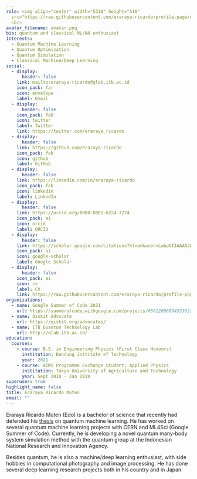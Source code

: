 ```yaml
---
role: <img align="center" width="5310" height="516"
  src="https://raw.githubusercontent.com/eraraya-ricardo/profile-page/master/assets/media/qp_mle_img.png">
  <br>
avatar_filename: avatar.png
bio: quantum and classical ML/NN enthusiast
interests:
  - Quantum Machine Learning
  - Quantum Optimization
  - Quantum Simulation
  - Classical Machine/Deep Learning
social:
  - display:
      header: false
    link: mailto:eraraya-ricardo@qlab.itb.ac.id
    icon_pack: far
    icon: envelope
    label: Email
  - display:
      header: false
    icon_pack: fab
    icon: twitter
    label: Twitter
    link: https://twitter.com/eraraya_ricardo
  - display:
      header: false
    link: https://github.com/eraraya-ricardo
    icon_pack: fab
    icon: github
    label: GitHub
  - display:
      header: false
    link: https://linkedin.com/in/eraraya-ricardo
    icon_pack: fab
    icon: linkedin
    label: LinkedIn
  - display:
      header: false
    link: https://orcid.org/0000-0002-6224-7274
    icon_pack: ai
    icon: orcid
    label: ORCID
  - display:
      header: false
    link: https://scholar.google.com/citations?hl=en&user=LwbpGIIAAAAJ&view_op=list_works&gmla=AJsN-F4uiuNqf4nGjjXJO4dh1PbEgHaihrw2g6iVwxxyHvzS64QGcYtAt8r2kmCU2lOPMDFjxZXWRbSMHf8mAnXViYTbIJ-JnCpKQviCeqFPR9xNuw87dus
    icon_pack: ai
    icon: google-scholar
    label: Google Scholar
  - display:
      header: false
    icon_pack: ai
    icon: cv
    label: CV
    link: https://raw.githubusercontent.com/eraraya-ricardo/profile-page/master/static/uploads/cv.pdf
organizations:
  - name: Google Summer of Code 2021
    url: https://summerofcode.withgoogle.com/projects/#5612096894533632
  - name: Qiskit Advocate
    url: https://qiskit.org/advocates/
  - name: ITB Quantum Technology Lab
    url: http://qlab.itb.ac.id/
education:
  courses:
    - course: B.S. in Engineering Physics (First Class Honours)
      institution: Bandung Institute of Technology
      year: 2021
    - course: AIMS Programme Exchange Student, Applied Physics
      institution: Tokyo University of Agriculture and Technology
      year: Sept 2018 - Jan 2019
superuser: true
highlight_name: false
title: Eraraya Ricardo Muten
email: ""
---
```

Eraraya Ricardo Muten (Edo) is a bachelor of science that recently had defended his [thesis](https://github.com/eraraya-ricardo/quantum_image_classifier) on quantum machine learning. He has worked on several quantum machine learning projects with CERN and ML4Sci (Google Summer of Code). Currently, he is developing a novel quantum many-body system simulation method with the quantum group at the Indonesian National Research and Innovation Agency.
<!--
He is the first Qiskit Advocate from his country and leads the Indonesian Qiskit Docs translation team.
-->
Besides quantum, he is also a machine/deep learning enthusiast, with side hobbies in computational photography and image processing. He has done several deep learning research projects both in his country and in Japan.


<!--
{{< icon name="download" pack="fas" >}} Download my {{< staticref "media/demo_resume.pdf" "newtab" >}}resumé{{< /staticref >}}.
my [Gallery Instagram](https://www.instagram.com/snap.dng/)

Eraraya Ricardo Muten (Edo) is an engineering physics undergraduate from Bandung Institute of Technology that has recently defended his thesis on quantum machine learning. He got to know quantum computing just about a year ago, but he catches up fast. He is the first Qiskit Advocate from his country (Indonesia) and currently leads the Indonesian Qiskit Docs translation team.
-->
